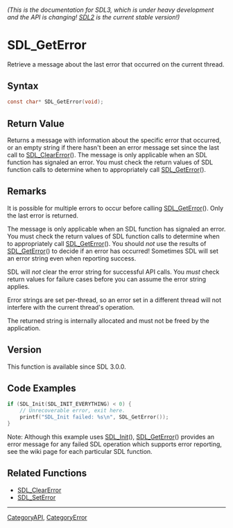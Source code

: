 ###### (This is the documentation for SDL3, which is under heavy development and the API is changing! [SDL2](https://wiki.libsdl.org/SDL2/) is the current stable version!)
# SDL_GetError

Retrieve a message about the last error that occurred on the current thread.

## Syntax

```c
const char* SDL_GetError(void);

```

## Return Value

Returns a message with information about the specific error that occurred,
or an empty string if there hasn't been an error message set since the last
call to [SDL_ClearError](SDL_ClearError.md)(). The message is only applicable
when an SDL function has signaled an error. You must check the return
values of SDL function calls to determine when to appropriately call
[SDL_GetError](SDL_GetError.md)().

## Remarks

It is possible for multiple errors to occur before calling
[SDL_GetError](SDL_GetError.md)(). Only the last error is returned.

The message is only applicable when an SDL function has signaled an error.
You must check the return values of SDL function calls to determine when to
appropriately call [SDL_GetError](SDL_GetError.md)(). You should *not* use the
results of [SDL_GetError](SDL_GetError.md)() to decide if an error has
occurred! Sometimes SDL will set an error string even when reporting
success.

SDL will *not* clear the error string for successful API calls. You *must*
check return values for failure cases before you can assume the error
string applies.

Error strings are set per-thread, so an error set in a different thread
will not interfere with the current thread's operation.

The returned string is internally allocated and must not be freed by the
application.

## Version

This function is available since SDL 3.0.0.

## Code Examples

```c++
if (SDL_Init(SDL_INIT_EVERYTHING) < 0) {
    // Unrecoverable error, exit here.
    printf("SDL_Init failed: %s\n", SDL_GetError());
}
```
Note: Although this example uses [SDL_Init](SDL_Init.md)(), [SDL_GetError](SDL_GetError.md)() provides an error message for any failed SDL operation which supports error reporting, see the wiki page for each particular SDL function.

## Related Functions

* [SDL_ClearError](SDL_ClearError.md)
* [SDL_SetError](SDL_SetError.md)

----
[CategoryAPI](CategoryAPI.md), [CategoryError](CategoryError.md)
